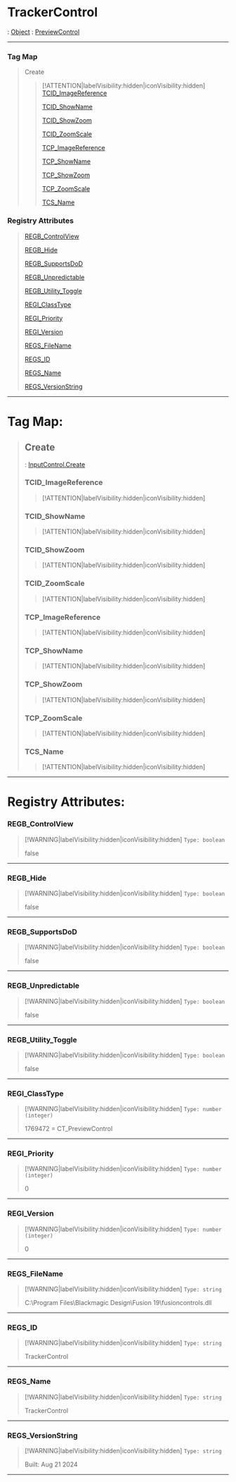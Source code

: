 # TrackerControl
 : [Object](Object.md) : [PreviewControl](PreviewControl.md)
___
### Tag Map
> Create
>
>> [!ATTENTION|labelVisibility:hidden|iconVisibility:hidden]
>> [TCID_ImageReference](#TCID_ImageReference)
>>
>> [TCID_ShowName](#TCID_ShowName)
>>
>> [TCID_ShowZoom](#TCID_ShowZoom)
>>
>> [TCID_ZoomScale](#TCID_ZoomScale)
>>
>> [TCP_ImageReference](#TCP_ImageReference)
>>
>> [TCP_ShowName](#TCP_ShowName)
>>
>> [TCP_ShowZoom](#TCP_ShowZoom)
>>
>> [TCP_ZoomScale](#TCP_ZoomScale)
>>
>> [TCS_Name](#TCS_Name)
>>
### Registry Attributes
> [REGB_ControlView](#REGB_ControlView)
>
> [REGB_Hide](#REGB_Hide)
>
> [REGB_SupportsDoD](#REGB_SupportsDoD)
>
> [REGB_Unpredictable](#REGB_Unpredictable)
>
> [REGB_Utility_Toggle](#REGB_Utility_Toggle)
>
> [REGI_ClassType](#REGI_ClassType)
>
> [REGI_Priority](#REGI_Priority)
>
> [REGI_Version](#REGI_Version)
>
> [REGS_FileName](#REGS_FileName)
>
> [REGS_ID](#REGS_ID)
>
> [REGS_Name](#REGS_Name)
>
> [REGS_VersionString](#REGS_VersionString)
>
___

# Tag Map: <!-- {docsify-ignore} -->

>## Create 
> : [InputControl.Create](InputControl.md#Create)
>### TCID_ImageReference
>> [!ATTENTION|labelVisibility:hidden|iconVisibility:hidden]
>### TCID_ShowName
>> [!ATTENTION|labelVisibility:hidden|iconVisibility:hidden]
>### TCID_ShowZoom
>> [!ATTENTION|labelVisibility:hidden|iconVisibility:hidden]
>### TCID_ZoomScale
>> [!ATTENTION|labelVisibility:hidden|iconVisibility:hidden]
>### TCP_ImageReference
>> [!ATTENTION|labelVisibility:hidden|iconVisibility:hidden]
>### TCP_ShowName
>> [!ATTENTION|labelVisibility:hidden|iconVisibility:hidden]
>### TCP_ShowZoom
>> [!ATTENTION|labelVisibility:hidden|iconVisibility:hidden]
>### TCP_ZoomScale
>> [!ATTENTION|labelVisibility:hidden|iconVisibility:hidden]
>### TCS_Name
>> [!ATTENTION|labelVisibility:hidden|iconVisibility:hidden]
___


# Registry Attributes: <!-- {docsify-ignore} -->

### REGB_ControlView
> [!WARNING|labelVisibility:hidden|iconVisibility:hidden]
> `Type: boolean`
>
> false
>
___

### REGB_Hide
> [!WARNING|labelVisibility:hidden|iconVisibility:hidden]
> `Type: boolean`
>
> false
>
___

### REGB_SupportsDoD
> [!WARNING|labelVisibility:hidden|iconVisibility:hidden]
> `Type: boolean`
>
> false
>
___

### REGB_Unpredictable
> [!WARNING|labelVisibility:hidden|iconVisibility:hidden]
> `Type: boolean`
>
> false
>
___

### REGB_Utility_Toggle
> [!WARNING|labelVisibility:hidden|iconVisibility:hidden]
> `Type: boolean`
>
> false
>
___

### REGI_ClassType
> [!WARNING|labelVisibility:hidden|iconVisibility:hidden]
> `Type: number (integer)`
>
> 1769472 = CT_PreviewControl
>
___

### REGI_Priority
> [!WARNING|labelVisibility:hidden|iconVisibility:hidden]
> `Type: number (integer)`
>
> 0
>
___

### REGI_Version
> [!WARNING|labelVisibility:hidden|iconVisibility:hidden]
> `Type: number (integer)`
>
> 0
>
___

### REGS_FileName
> [!WARNING|labelVisibility:hidden|iconVisibility:hidden]
> `Type: string`
>
> C:\Program Files\Blackmagic Design\Fusion 19\fusioncontrols.dll
>
___

### REGS_ID
> [!WARNING|labelVisibility:hidden|iconVisibility:hidden]
> `Type: string`
>
> TrackerControl
>
___

### REGS_Name
> [!WARNING|labelVisibility:hidden|iconVisibility:hidden]
> `Type: string`
>
> TrackerControl
>
___

### REGS_VersionString
> [!WARNING|labelVisibility:hidden|iconVisibility:hidden]
> `Type: string`
>
> Built: Aug 21 2024
>
___

